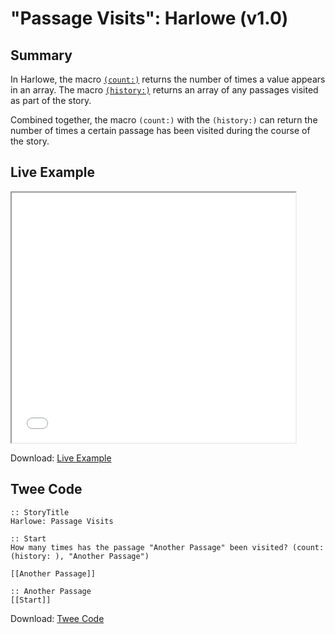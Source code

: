 # "Passage Visits": Harlowe (v1.0)

## Summary

In Harlowe, the macro [`(count:)`](https://twine2.neocities.org/#macro_count) returns the number of times a value appears in an array. The macro [`(history:)`](https://twine2.neocities.org/#macro_history) returns an array of any passages visited as part of the story.

Combined together, the macro `(count:)` with the `(history:)` can return the number of times a certain passage has been visited during the course of the story.

## Live Example

<section>
<iframe src="harlowe_passagevisits_example.html" height=400 width=90%></iframe>


Download: <a href="harlowe_passagevisits_example.html" target="_blank">Live Example</a>
</section>

## Twee Code

```
:: StoryTitle
Harlowe: Passage Visits

:: Start
How many times has the passage "Another Passage" been visited? (count: (history: ), "Another Passage")

[[Another Passage]]

:: Another Passage
[[Start]]

```

Download: <a href="harlowe_passagevisits_twee.txt" target="_blank">Twee Code</a>
